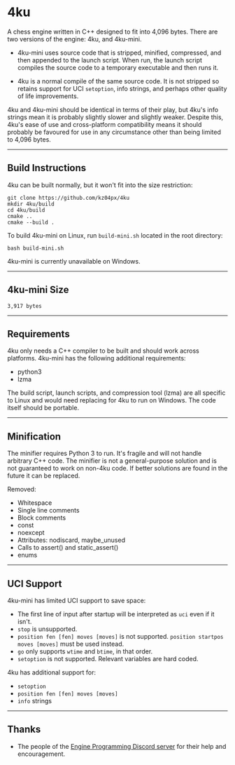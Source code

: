 # 4ku

A chess engine written in C++ designed to fit into 4,096 bytes. There are two versions of the engine: 4ku, and 4ku-mini.

- 4ku-mini uses source code that is stripped, minified, compressed, and then appended to the launch script. When run, the launch script compiles the source code to a temporary executable and then runs it.

- 4ku is a normal compile of the same source code. It is not stripped so retains support for UCI `setoption`, info strings, and perhaps other quality of life improvements.

4ku and 4ku-mini should be identical in terms of their play, but 4ku's info strings mean it is probably slightly slower and slightly weaker. Despite this, 4ku's ease of use and cross-platform compatibility means it should probably be favoured for use in any circumstance other than being limited to 4,096 bytes.

---

## Build Instructions

4ku can be built normally, but it won't fit into the size restriction:

```
git clone https://github.com/kz04px/4ku
mkdir 4ku/build
cd 4ku/build
cmake ..
cmake --build .
```

To build 4ku-mini on Linux, run `build-mini.sh` located in the root directory:

```
bash build-mini.sh
```

4ku-mini is currently unavailable on Windows.

---

## 4ku-mini Size

```
3,917 bytes
```

---

## Requirements

4ku only needs a C++ compiler to be built and should work across platforms.
4ku-mini has the following additional requirements:

- python3
- lzma

The build script, launch scripts, and compression tool (lzma) are all specific to Linux and would need replacing for 4ku to run on Windows. The code itself should be portable.

---

## Minification

The minifier requires Python 3 to run. It's fragile and will not handle arbitrary C++ code. The minifier is not a general-purpose solution and is not guaranteed to work on non-4ku code. If better solutions are found in the future it can be replaced.

Removed:

- Whitespace
- Single line comments
- Block comments
- const
- noexcept
- Attributes: nodiscard, maybe_unused
- Calls to assert() and static_assert()
- enums

---

## UCI Support

4ku-mini has limited UCI support to save space:

- The first line of input after startup will be interpreted as `uci` even if it isn't.
- `stop` is unsupported.
- `position fen [fen] moves [moves]` is not supported. `position startpos moves [moves]` must be used instead.
- `go` only supports `wtime` and `btime`, in that order.
- `setoption` is not supported. Relevant variables are hard coded.

4ku has additional support for:

- `setoption`
- `position fen [fen] moves [moves]`
- `info` strings

---

## Thanks

- The people of the [Engine Programming Discord server](https://discord.gg/invite/YctB2p4) for their help and encouragement.
